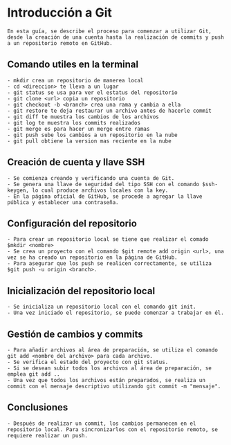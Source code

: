 # Introducción a Git

    En esta guía, se describe el proceso para comenzar a utilizar Git, desde la creación de una cuenta hasta la realización de commits y push a un repositorio remoto en GitHub.

## Comando utiles en la terminal

    - mkdir crea un repositorio de manerea local
    - cd <direccion> te lleva a un lugar
    - git status se usa para ver el estatus del repositorio
    - git clone <url> copia un repositorio
    - git checkout -b <branch> crea una rama y cambia a ella
    - git restore te deja restaurar un archivo antes de hacerle commit
    - git diff te muestra los cambios de los archivos
    - git log te muestra los commits realizados
    - git merge es para hacer un merge entre ramas
    - git push sube los cambios a un repositorio en la nube
    - git pull obtiene la version mas reciente en la nube

 ## Creación de cuenta y llave SSH

    - Se comienza creando y verificando una cuenta de Git.
    - Se genera una llave de seguridad del tipo SSH con el comando $ssh-keygen, lo cual produce archivos locales con la key.
    - En la página oficial de GitHub, se procede a agregar la llave pública y establecer una contraseña.

## Configuración del repositorio

    - Para crear un repositorio local se tiene que realizar el comado $mkdir <nombre>
    - Se crea un proyecto con el comando $git remote add origin <url>, una vez se ha creado un repositorio en la página de GitHub.
    - Para asegurar que los push se realicen correctamente, se utiliza $git push -u origin <branch>.

## Inicialización del repositorio local

    - Se inicializa un repositorio local con el comando git init.
    - Una vez iniciado el repositorio, se puede comenzar a trabajar en él.

## Gestión de cambios y commits

    - Para añadir archivos al área de preparación, se utiliza el comando git add <nombre del archivo> para cada archivo.
    - Se verifica el estado del proyecto con git status.
    - Si se desean subir todos los archivos al área de preparación, se emplea git add ..
    - Una vez que todos los archivos están preparados, se realiza un commit con el mensaje descriptivo utilizando git commit -m "mensaje".

## Conclusiones

    - Después de realizar un commit, los cambios permanecen en el repositorio local. Para sincronizarlos con el repositorio remoto, se requiere realizar un push.